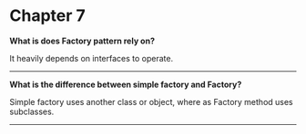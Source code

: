 # Chapter 7

**What is does Factory pattern rely on?**

It heavily depends on interfaces to operate.

---

**What is the difference between simple factory and Factory?**

Simple factory uses another class or object, where as Factory method uses subclasses.

---
